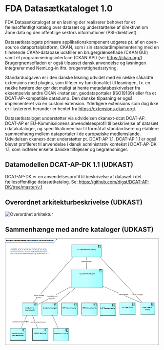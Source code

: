 # FDA Datasætkataloget 1.0

FDA Datasætkataloget er en løsning der realiserer behovet for et fællesoffentligt katalog over datasæt og understøttelse af direktivet om åbne data og den offentlige sektors informationer (PSI-direktivet). 

Datasætkatalogets primære applikationskomponent udgøres pt. af en open-source dataportalplatform, CKAN, som i sin standardimplementering med en tilhørende CKAN-database udstiller en brugergrænseflade (CKAN GUI) samt et programmeringsinterface (CKAN API) (se: https://ckan.org/). Brugergrænsefladen er også tilpasset dansk anvendelse og løsningen integrerer med NemLog-in ifm. brugerrettighedsstyring.

Standardudgaven er i den danske løsning udvidet med en række såkaldte extensions med plugins, som tilføjer ny funktionalitet til løsningen, fx. en række høstere der gør det muligt at hente metadatabeskrivelser fra eksempelvis andre CKAN-instanser, geodataportaler (ISO19139) eller fra et DCAT-AP-kompatible datadump. Den danske tilpasning er også implementeret via en custom extension. Yderligere extensions som dog ikke er illustereret herunder er hentet fra https://extensions.ckan.org/.

Datasætkataloget understøtter via udvidelsen ckanext-dcat DCAT-AP. DCAT-AP er EU-Kommissionens anvendelsesprofil til beskrivelse af datasæt i datakataloger, og specifikationen har til formål at standardisere og etablere sammenhæng mellem dataportaler i de europæiske medlemslande. Udvidelsen ckanext-dcat understøtter pt. DCAT-AP 1.1. DCAT-AP 1.1 er også blevet profileret til anvendelse i dansk administrativ kontekst i DCAT-AP-DK 1.1, som indfører enkelte danske tilføjelser og begrænsninger.

## Datamodellen DCAT-AP-DK 1.1 (UDKAST)
DCAT-AP-DK er en anvendelsesprofil til beskrivelse af datasæt i det fællesoffentlige datasætkatalog.
Se: https://github.com/digst/DCAT-AP-DK/tree/master/v.1

## Overordnet arkitekturbeskrivelse  (UDKAST)
![Overordnet arkitektur](https://github.com/digst/datasetcatalogue/blob/master/v.1/FDADatasætkataloget-v1.1(ArchiMate).png "ArchiMate Diagram")

## Sammenhænge med andre kataloger (UDKAST)
![Sammenhænge](https://github.com/digst/datasetcatalogue/blob/master/v.1/FDADatasætkataloget-v1.1sammenhænge(ArchiMate).png "ArchiMate Diagram")



